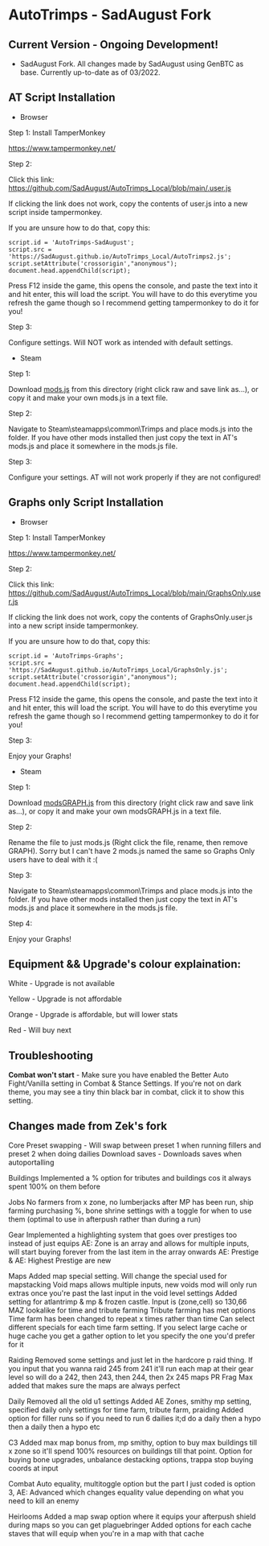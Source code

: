 # AutoTrimps - SadAugust Fork

## Current Version - Ongoing Development!
- SadAugust Fork. All changes made by SadAugust using GenBTC as base. Currently up-to-date as of 03/2022.

## AT Script Installation

- Browser

Step 1: Install TamperMonkey

https://www.tampermonkey.net/

Step 2: 

Click this link: https://github.com/SadAugust/AutoTrimps_Local/blob/main/.user.js

If clicking the link does not work, copy the contents of user.js into a new script inside tampermonkey. 

If you are unsure how to do that, copy this:

```var script = document.createElement('script');
script.id = 'AutoTrimps-SadAugust';
script.src = 'https://SadAugust.github.io/AutoTrimps_Local/AutoTrimps2.js';
script.setAttribute('crossorigin',"anonymous");
document.head.appendChild(script);
```

Press F12 inside the game, this opens the console, and paste the text into it and hit enter, this will load the script. You will have to do this everytime you refresh the game though so I recommend getting tampermonkey to do it for you!

Step 3: 

Configure settings. Will NOT work as intended with default settings. 

- Steam

Step 1: 

Download <a href="https://github.com/SadAugust/AutoTrimps_Local/blob/main/mods.js">mods.js</a> from this directory (right click raw and save link as...), or copy it and make your own mods.js in a text file.

Step 2: 

Navigate to Steam\steamapps\common\Trimps and place mods.js into the folder. If you have other mods installed then just copy the text in AT's mods.js and place it somewhere in the mods.js file.

Step 3: 

Configure your settings. AT will not work properly if they are not configured!

## Graphs only Script Installation

- Browser

Step 1: Install TamperMonkey

https://www.tampermonkey.net/

Step 2: 

Click this link: https://github.com/SadAugust/AutoTrimps_Local/blob/main/GraphsOnly.user.js

If clicking the link does not work, copy the contents of GraphsOnly.user.js into a new script inside tampermonkey. 

If you are unsure how to do that, copy this:

```var script = document.createElement('script');
script.id = 'AutoTrimps-Graphs';
script.src = 'https://SadAugust.github.io/AutoTrimps_Local/GraphsOnly.js';
script.setAttribute('crossorigin',"anonymous");
document.head.appendChild(script);
```

Press F12 inside the game, this opens the console, and paste the text into it and hit enter, this will load the script. You will have to do this everytime you refresh the game though so I recommend getting tampermonkey to do it for you!

Step 3: 

Enjoy your Graphs!

- Steam

Step 1: 

Download <a href="https://github.com/SadAugust/AutoTrimps_Local/blob/main/modsGraphOnly.js">modsGRAPH.js</a> from this directory (right click raw and save link as...), or copy it and make your own modsGRAPH.js in a text file.

Step 2: 

Rename the file to just mods.js (Right click the file, rename, then remove GRAPH). Sorry but I can't have 2 mods.js named the same so Graphs Only users have to deal with it :(

Step 3: 

Navigate to Steam\steamapps\common\Trimps and place mods.js into the folder. If you have other mods installed then just copy the text in AT's mods.js and place it somewhere in the mods.js file.

Step 4: 

Enjoy your Graphs!



## Equipment && Upgrade's colour explaination:

White - Upgrade is not available

Yellow - Upgrade is not affordable

Orange - Upgrade is affordable, but will lower stats

Red - Will buy next

## Troubleshooting

**Combat won't start** - Make sure you have enabled the Better Auto Fight/Vanilla setting in Combat & Stance Settings. If you're not on dark theme, you may see a tiny thin black bar in combat, click it to show this setting.

## Changes made from Zek's fork

Core
Preset swapping - Will swap between preset 1 when running fillers and preset 2 when doing dailies
Download saves - Downloads saves when autoportalling

Buildings
Implemented a % option for tributes and buildings cos it always spent 100% on them before

Jobs
No farmers from x zone, no lumberjacks after MP has been run, ship farming purchasing %, bone shrine settings with a toggle for when to use them (optimal to use in afterpush rather than during a run)

Gear
Implemented a highlighting system that goes over prestiges too instead of just equips
AE: Zone is an array and allows for multiple inputs, will start buying forever from the last item in the array onwards
AE: Prestige & AE: Highest Prestige are new

Maps
Added map special setting. Will change the special used for mapstacking 
Void maps allows multiple inputs, new voids mod will only run extras once you're past the last input in the void level settings
Added setting for atlantrimp & mp & frozen castle. Input is (zone,cell) so 130,66
MAZ lookalike for time and tribute farming
Tribute farming has met options
Time farm has been changed to repeat x times rather than  time
Can select different specials for each time farm setting. If you select large cache or huge cache you get a gather option to let you specify the one you'd prefer for it

Raiding
Removed some settings and just let in the hardcore p raid thing. If you input that you wanna raid 245 from 241 it'll run each map at their gear level so will do a 242, then 243, then 244, then 2x 245 maps
PR Frag Max added that makes sure the maps are always perfect

Daily
Removed all the old u1 settings
Added AE Zones, smithy mp setting, specified daily only settings for time farm, tribute farm, praiding
Added option for filler runs so if you need to run 6 dailies it;d do a daily then a hypo then a daily then a hypo etc

C3
Added max map bonus from, mp smithy, option to buy max buildings till x zone so it'll spend 100% resources on buildings till that point. Option for buying bone upgrades, unbalance destacking options, trappa stop buying coords at input

Combat
Auto equality, multitoggle option but the part I just coded is option 3, AE: Advanced which changes equality value depending on what you need to kill an enemy

Heirlooms
Added a map swap option where it equips your afterpush shield during maps so you can get plaguebringer
Added options for each cache staves that will equip when you're in a map with that cache
